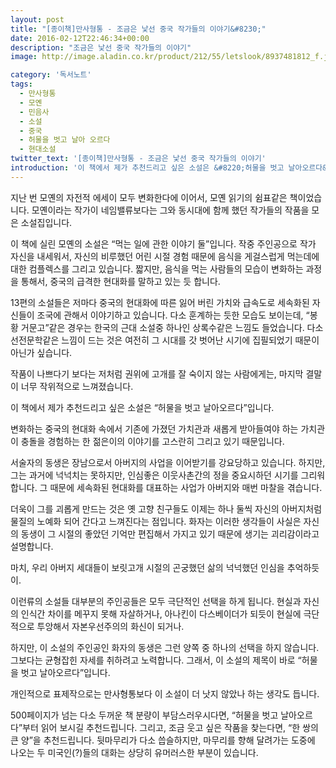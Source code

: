 ```yaml
---
layout: post
title: "[종이책]만사형통 - 조금은 낯선 중국 작가들의 이야기&#8230;"
date: 2016-02-12T22:46:34+00:00
description: "조금은 낯선 중국 작가들의 이야기"
image: http://image.aladin.co.kr/product/212/55/letslook/8937481812_f.jpg

category: '독서노트'  
tags: 
  - 만사형통
  - 모옌
  - 민음사
  - 소설
  - 중국
  - 허물을 벗고 날아 오르다
  - 현대소설
twitter_text: '[종이책]만사형통 - 조금은 낯선 중국 작가들의 이야기'
introduction: '이 책에서 제가 추천드리고 싶은 소설은 &#8220;허물을 벗고 날아오르다&#8221;입니다. '
---
```


지난 번 모옌의 자전적 에세이 모두 변화한다에 이어서, 모옌 읽기의 쉼표같은 책이었습니다. 모옌이라는 작가이 네임밸류보다는 그와 동시대에 함께 했던 작가들의 작품을 모은 소설집입니다.

이 책에 실린 모옌의 소설은 &#8220;먹는 일에 관한 이야기 둘&#8221;입니다. 작중 주인공으로 작가 자신을 내세워서, 자신의 비루했던 어린 시절 경험 때문에 음식을 게걸스럽게 먹는데에 대한 컴플렉스를 그리고 있습니다. 짧지만, 음식을 먹는 사람들의 모습이 변화하는 과정을 통해서, 중국의 급격한 현대화를 말하고 있는 듯 합니다. 

13편의 소설들은 저마다 중국의 현대화에 따른 잃어 버린 가치와 급속도로 세속화된 자신들이 조국에 관해서 이야기하고 있습니다. 다소 훈계하는 듯한 모습도 보이는데, &#8220;봉황 거문고&#8221;같은 경우는 한국의 근대 소설중 하나인 상록수같은 느낌도 들었습니다. 다소 선전문학같은 느낌이 드는 것은 여전히 그 시대를 갓 벗어난 시기에 집필되었기 때문이 아닌가 싶습니다.

작품이 나쁘다기 보다는 저처럼 권위에 고개를 잘 숙이지 않는 사람에게는, 마지막 결말이 너무 작위적으로 느껴졌습니다.

이 책에서 제가 추천드리고 싶은 소설은 &#8220;허물을 벗고 날아오르다&#8221;입니다. 

변화하는 중국의 현대화 속에서 기존에 가졌던 가치관과 새롭게 받아들여야 하는 가치관이 충돌을 경험하는 한 젊은이의 이야기를 고스란히 그리고 있기 때문입니다.

서술자의 동생은 장남으로서 아버지의 사업을 이어받기를 강요당하고 있습니다. 하지만, 그는 과거에 넉넉치는 못하지만, 인심좋은 이웃사촌간의 정을 중요시하던 시기를 그리워 합니다. 그 때문에 세속화된 현대화를 대표하는 사업가 아버지와 매번 마찰을 겪습니다.

더욱이 그를 괴롭게 만드는 것은 옛 고향 친구들도 이제는 하나 둘씩 자신의 아버지처럼 물질의 노예화 되어 간다고 느껴진다는 점입니다. 화자는 이러한 생각들이 사실은 자신의 동생이 그 시절의 좋았던 기억만 편집해서 가지고 있기 때문에 생기는 괴리감이라고 설명합니다.

마치, 우리 아버지 세대들이 보릿고개 시절의 곤궁했던 삶의 넉넉했던 인심을 추억하듯이.

이런류의 소설들 대부분의 주인공들은 모두 극단적인 선택을 하게 됩니다. 현실과 자신의 인식간 차이를 메꾸지 못해 자살하거나, 아나킨이 다스베이더가 되듯이 현실에 극단적으로 투앙해서 자본우선주의의 화신이 되거나.

하지만, 이 소설의 주인공인 화자의 동생은 그런 양쪽 중 하나의 선택을 하지 않습니다. 그보다는 균형잡힌 자세를 취하려고 노력합니다. 그래서, 이 소설의 제목이 바로 &#8220;허물을 벗고 날아오르다&#8221;입니다.
  
개인적으로 표제작으로는 만사형통보다 이 소설이 더 낫지 않았나 하는 생각도 듭니다.

500페이지가 넘는 다소 두꺼운 책 분량이 부담스러우시다면, &#8220;허물을 벗고 날아오르다&#8221;부터 읽어 보시길 추천드립니다. 그리고, 조금 웃고 싶은 작품을 찾는다면, &#8220;한 쌍의 큰 양&#8221;을 추천드립니다. 뒷마무리가 다소 씁슬하지만, 마무리를 향해 달려가는 도중에 나오는 두 미국인(?)들의 대화는 상당히 유머러스한 부분이 있습니다.